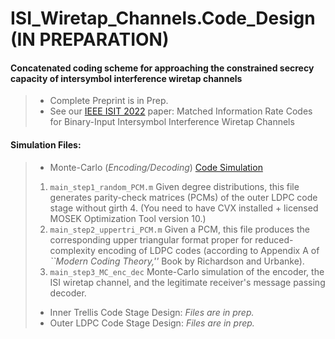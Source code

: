 # ISI_Wiretap_Channels.Code_Design (IN PREPARATION)

#### Concatenated coding scheme for approaching the constrained secrecy capacity of intersymbol interference wiretap channels
> + Complete Preprint is in Prep.
> + See our [IEEE ISIT 2022](https://ieeexplore.ieee.org/abstract/document/9834578#citations) paper: Matched Information Rate Codes for Binary-Input Intersymbol Interference Wiretap Channels


#### Simulation Files:
> + Monte-Carlo (*Encoding/Decoding*) [Code Simulation](https://github.com/arianouri/ISI_Wiretap_Channels.Code_Design/tree/main/%5BSIMULATION_FILES%5D%20Code%20Design/MC_Encoding_Decoding)
> 1. `main_step1_random_PCM.m` Given degree distributions, this file generates parity-check matrices (PCMs) of the outer LDPC code stage without girth 4. (You need to have CVX installed + licensed MOSEK Optimization Tool version 10.)
> 2. `main_step2_uppertri_PCM.m` Given a PCM, this file produces the corresponding upper triangular format proper for reduced-complexity encoding of LDPC codes (according to Appendix A of *``Modern Coding Theory,''* Book by Richardson and Urbanke).
> 3. `main_step3_MC_enc_dec` Monte-Carlo simulation of the encoder, the ISI wiretap channel, and the legitimate receiver's message passing decoder.
> + Inner Trellis Code Stage Design: *Files are in prep.*
> + Outer LDPC Code Stage Design: *Files are in prep.*
